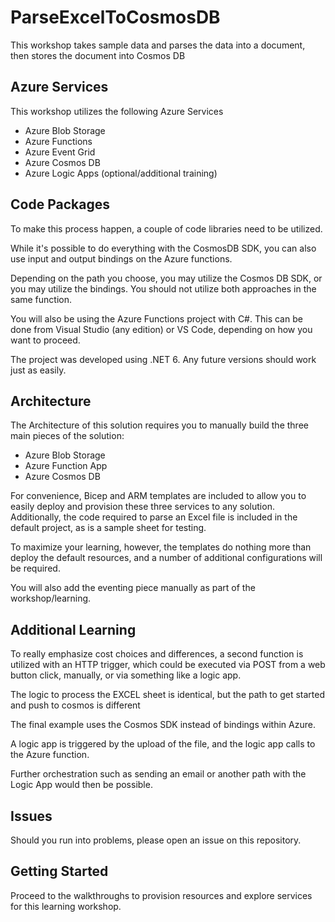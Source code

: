 # ParseExcelToCosmosDB

This workshop takes sample data and parses the data into a document, then stores the document into Cosmos DB

## Azure Services

This workshop utilizes the following Azure Services

- Azure Blob Storage
- Azure Functions
- Azure Event Grid
- Azure Cosmos DB
- Azure Logic Apps (optional/additional training)

## Code Packages

To make this process happen, a couple of code libraries need to be utilized.  

While it's possible to do everything with the CosmosDB SDK, you can also use input and output bindings on the Azure functions.  

Depending on the path you choose, you may utilize the Cosmos DB SDK, or you may utilize the bindings.  You should not utilize both approaches in the same function.

You will also be using the Azure Functions project with C#. This can be done from Visual Studio (any edition) or VS Code, depending on how you want to proceed.

The project was developed using .NET 6.  Any future versions should work just as easily.

## Architecture

The Architecture of this solution requires you to manually build the three main pieces of the solution:

- Azure Blob Storage
- Azure Function App
- Azure Cosmos DB

For convenience, Bicep and ARM templates are included to allow you to easily deploy and provision these three services to any solution.  Additionally, the code required to parse an Excel file is included in the default project, as is a sample sheet for testing.

To maximize your learning, however, the templates do nothing more than deploy the default resources, and a number of additional configurations will be required.

You will also add the eventing piece manually as part of the workshop/learning.

## Additional Learning

To really emphasize cost choices and differences, a second function is utilized with an HTTP trigger, which could be executed via POST from a web button click, manually, or via something like a logic app.

The logic to process the EXCEL sheet is identical, but the path to get started and push to cosmos is different

The final example uses the Cosmos SDK instead of bindings within Azure.

A logic app is triggered by the upload of the file, and the logic app calls to the Azure function.

Further orchestration such as sending an email or another path with the Logic App would then be possible.

## Issues

Should you run into problems, please open an issue on this repository.

## Getting Started

Proceed to the walkthroughs to provision resources and explore services for this learning workshop.
